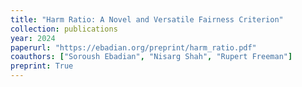 ```yaml
---
title: "Harm Ratio: A Novel and Versatile Fairness Criterion"
collection: publications
year: 2024
paperurl: "https://ebadian.org/preprint/harm_ratio.pdf"
coauthors: ["Soroush Ebadian", "Nisarg Shah", "Rupert Freeman"]
preprint: True
---
```

